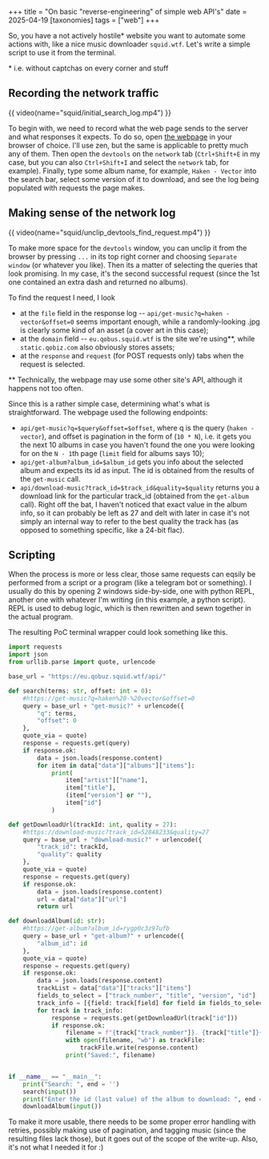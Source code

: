 +++
title = "On basic \"reverse-engineering\" of simple web API's"
date = 2025-04-19
[taxonomies]
tags = ["web"]
+++

So, you have a not actively hostile* website you want to automate some actions with, like a nice music downloader `squid.wtf`.
Let's write a simple script to use it from the terminal.

\* i.e. without captchas on every corner and stuff

## Recording the network traffic


{{ video(name="squid/initial_search_log.mp4") }}

To begin with, we need to record what the web page sends to the server and what responses it expects.
To do so, open [the webpage]( https://eu.qobuz.squid.wtf/ ) in your browser of choice. I'll use zen, but the same is applicable to pretty much any of them.
Then open the `devtools` on the `network` tab (`Ctrl+Shift+E` in my case, but you can also `Ctrl+Shift+I` and select the `network` tab, for example).
Finally, type some album name, for example, `Haken - Vector` into the search bar, select some version of it to download, and see the log being populated with requests the page makes.

## Making sense of the network log

{{ video(name="squid/unclip_devtools_find_request.mp4") }}

To make more space for the `devtools` window, you can unclip it from the browser by pressing `...` in its top right corner and choosing `Separate window` (or whatever you like). Then its a matter of selecting the queries that look promising. In my case, it's the second successful request (since the 1st one contained an extra dash and returned no albums).

To find the request I need, I look 
* at the `file` field in the response log -- `api/get-music?q=haken - vector&offset=0` seems important enough, while a randomly-looking .jpg is clearly some kind of an asset (a cover art in this case);
* at the `domain` field -- `eu.qobus.squid.wtf` is the site we're using\*\*, while `static.qobiz.com` also obviously stores assets;
* at the `response` and `request` (for POST requests only) tabs when the request is selected.

\*\* Technically, the webpage may use some other site's API, although it happens not too often.

Since this is a rather simple case, determining what's what is straightforward. The webpage used the following endpoints:
* `api/get-music?q=$query&offset=$offset`, where q is the query (`haken - vector`), and offset is pagination in the form of (`10 * N`), i.e. it gets you the next 10 albums in case you haven't found the one you were looking for on the `N - 1`th page (`limit` field for albums says 10);
* `api/get-album?album_id=$album_id` gets you info about the selected album and expects its id as input. The id is obtained from the results of the `get-music` call.
* `api/download-music?track_id=$track_id&quality=$quality` returns you a download link for the particular track_id (obtained from the `get-album` call). Right off the bat, I haven't noticed that exact value in the album info, so it can probably be left as 27 and delt with later in case it's not simply an internal way to refer to the best quality the track has (as opposed to something specific, like a 24-bit flac). 

## Scripting

When the process is more or less clear, those same requests can eqsily be performed from a script or a program (like a telegram bot or something).
I usually do this by opening 2 windows side-by-side, one with python REPL, another one with whatever I'm writing (in this example, a python script). 
REPL is used to debug logic, which is then rewritten and sewn together in the actual program.

The resulting PoC terminal wrapper could look something like this.

```python
import requests
import json
from urllib.parse import quote, urlencode

base_url = "https://eu.qobuz.squid.wtf/api/"

def search(terms: str, offset: int = 0):
    #https://get-music?q=haken%20-%20vector&offset=0
    query = base_url + "get-music?" + urlencode({
        "q": terms,
        "offset": 0
    },
    quote_via = quote)
    response = requests.get(query)
    if response.ok:
        data = json.loads(response.content)
        for item in data["data"]["albums"]["items"]:
            print(
                item["artist"]["name"],
                item["title"],
                (item["version"] or ""),
                item["id"]
            )

def getDownloadUrl(trackId: int, quality = 27):
    #https://download-music?track_id=52848233&quality=27
    query = base_url + "download-music?" + urlencode({
        "track_id": trackId,
        "quality": quality
    },
    quote_via = quote)
    response = requests.get(query)
    if response.ok:
        data = json.loads(response.content)
        url = data["data"]["url"]
        return url

def downloadAlbum(id: str):
    #https://get-album?album_id=rygp0c3z97ufb
    query = base_url + "get-album?" + urlencode({
        "album_id": id
    },
    quote_via = quote)
    response = requests.get(query)
    if response.ok:
        data = json.loads(response.content)
        trackList = data["data"]["tracks"]["items"]
        fields_to_select = ["track_number", "title", "version", "id"]
        track_info = [{field: track[field] for field in fields_to_select} for track in trackList]
        for track in track_info:
            response = requests.get(getDownloadUrl(track["id"]))
            if response.ok:
                filename = f"{track["track_number"]}. {track["title"]}{' (' + track["version"] + ')' if track["version"] else ""}.flac"
                with open(filename, "wb") as trackFile:
                    trackFile.write(response.content)
                print("Saved:", filename)


if __name__ == "__main__":
    print("Search: ", end = '')
    search(input())
    print("Enter the id (last value) of the album to download: ", end = '')
    downloadAlbum(input())
```

To make it more usable, there needs to be some proper error handling with retries, possibly making use of pagination, and tagging music (since the resulting files lack those), but it goes out of the scope of the write-up. Also, it's not what I needed it for :)
